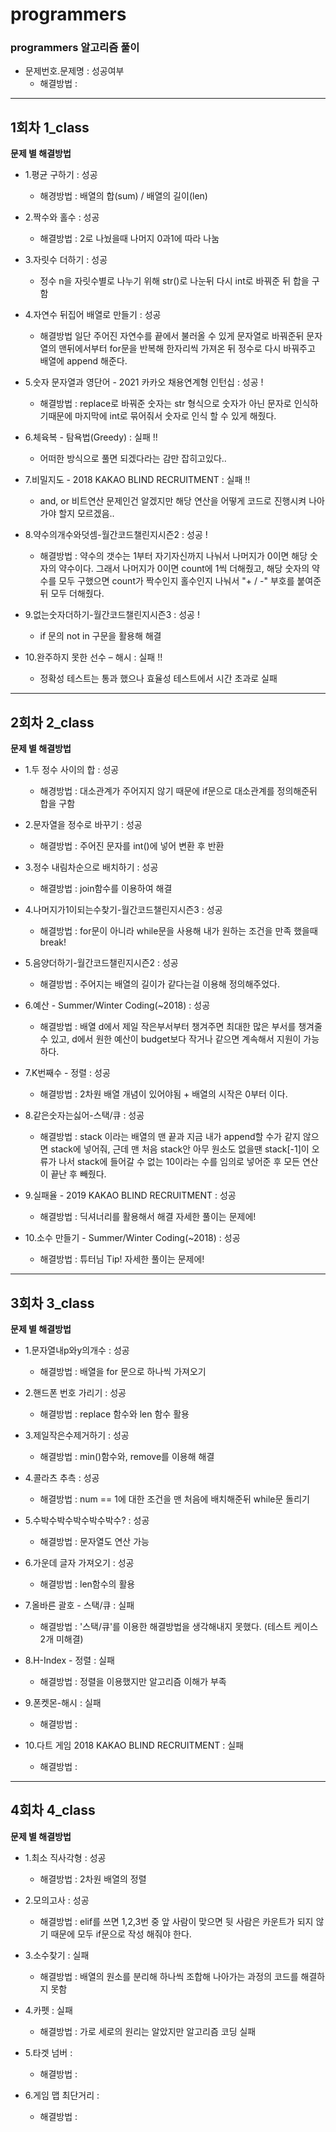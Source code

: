 # programmers
### programmers 알고리즘 풀이

- 문제번호.문제명 : 성공여부 
    - 해결방법 : 
-----------------
## 1회차 1_class
**문제 별 해결방법**

- 1.평균 구하기 : 성공
    - 해경방법 : 배열의 합(sum) / 배열의 길이(len)

- 2.짝수와 홀수 : 성공
    - 해결방법 : 2로 나눴을때 나머지 0과1에 따라 나눔 

- 3.자릿수 더하기 : 성공
    - 정수 n을 자릿수별로 나누기 위해 str()로 나눈뒤 다시 int로 바꿔준 뒤 합을 구함

- 4.자연수 뒤집어 배열로 만들기 : 성공
    - 해결방법 일단 주어진 자연수를 끝에서 불러올 수 있게 문자열로 바꿔준뒤 문자열의 맨뒤에서부터 for문을 반복해 한자리씩 가져온 뒤 정수로 다시 바꿔주고 배열에 append 해준다. 

- 5.숫자 문자열과 영단어 - 2021 카카오 채용연계형 인턴십 : 성공 !
    - 해결방법 : replace로 바꿔준 숫자는 str 형식으로 숫자가 아닌 문자로 인식하기때문에 마지막에 int로 묶어줘서 숫자로 인식 할 수 있게 해줬다.

- 6.체육복 - 탐욕법(Greedy) : 실패 !!
    - 어떠한 방식으로 풀면 되겠다라는 감만 잡히고있다..

- 7.비밀지도 - 2018 KAKAO BLIND RECRUITMENT : 실패 !!
    - and, or 비트연산 문제인건 알겠지만 해당 연산을 어떻게 코드로 진행시켜 나아가야 할지 모르겠음..

- 8.약수의개수와덧셈-월간코드챌린지시즌2 : 성공 !
    - 해결방법 : 약수의 갯수는 1부터 자기자신까지 나눠서 나머지가 0이면 해당 숫자의 약수이다. 그래서 나머지가 0이면 count에 1씩 더해줬고, 해당 숫자의 약수를 모두 구했으면 count가 짝수인지 홀수인지 나눠서 "+ / -" 부호를 붙여준뒤 모두 더해줬다.

- 9.없는숫자더하기-월간코드챌린지시즌3 : 성공 !
    - if 문의 not in 구문을 활용해 해결

- 10.완주하지 못한 선수 – 해시 : 실패 !!
    - 정확성 테스트는 통과 했으나 효율성 테스트에서 시간 초과로 실패


-----------------
## 2회차 2_class
**문제 별 해결방법**

- 1.두 정수 사이의 합 : 성공
    - 해경방법 : 대소관계가 주어지지 않기 때문에 if문으로 대소관계를 정의해준뒤 합을 구함

- 2.문자열을 정수로 바꾸기 : 성공
    - 해결방법 : 주어진 문자를 int()에 넣어 변환 후 반환

- 3.정수 내림차순으로 배치하기 : 성공
    - 해결방법 : join함수를 이용하여 해결

- 4.나머지가1이되는수찾기-월간코드챌린지시즌3 : 성공
    - 해결방법 : for문이 아니라 while문을 사용해 내가 원하는 조건을 만족 했을때 break!

- 5.음양더하기-월간코드챌린지시즌2 : 성공
    - 해결방법 : 주어지는 배열의 길이가 같다는걸 이용해 정의해주었다.

- 6.예산 - Summer/Winter Coding(~2018) : 성공
    - 해결방법 : 배열 d에서 제일 작은부서부터 챙겨주면 최대한 많은 부서를 챙겨줄 수 있고, d에서 원한 예산이 budget보다 작거나 같으면 계속해서 지원이 가능하다. 

- 7.K번째수 - 정렬 : 성공
    - 해결방법 : 2차원 배열 개념이 있어야됨 + 배열의 시작은 0부터 이다.

- 8.같은숫자는싫어-스택/큐 : 성공
    - 해결방법 : stack 이라는 배열의 맨 끝과 지금 내가 append할 수가 같지 않으면 stack에 넣어줘, 근데 맨 처음 stack안 아무 원소도 없을땐 stack[-1]이 오류가 나서 stack에 들어갈 수 없는 10이라는 수를 임의로 넣어준 후 모든 연산이 끝난 후 빼줬다.

- 9.실패율 - 2019 KAKAO BLIND RECRUITMENT : 성공
    - 해결방법 : 딕셔너리를 활용해서 해결 자세한 풀이는 문제에!

- 10.소수 만들기 - Summer/Winter Coding(~2018) : 성공
    - 해결방법 : 튜터님 Tip! 자세한 풀이는 문제에!


-----------------
## 3회차 3_class
**문제 별 해결방법**

- 1.문자열내p와y의개수 : 성공
    - 해결방법 : 배열을 for 문으로 하나씩 가져오기

- 2.핸드폰 번호 가리기 : 성공
    - 해결방법 : replace 함수와 len 함수 활용

- 3.제일작은수제거하기 : 성공
    - 해결방법 : min()함수와, remove를 이용해 해결

- 4.콜라츠 추측 : 성공
    - 해결방법 : num == 1에 대한 조건을 맨 처음에 배치해준뒤 while문 돌리기

- 5.수박수박수박수박수박수? : 성공
    - 해결방법 : 문자열도 연산 가능

- 6.가운데 글자 가져오기 : 성공
    - 해결방법 : len함수의 활용

- 7.올바른 괄호 - 스택/큐 : 실패
    - 해결방법 : '스택/큐'를 이용한 해결방법을 생각해내지 못했다. (테스트 케이스 2개 미해결) 

- 8.H-Index - 정렬 :  실패
    - 해결방법 : 정렬을 이용했지만 알고리즘 이해가 부족

- 9.폰켓몬-해시 :  실패
    - 해결방법 : 

- 10.다트 게임 2018 KAKAO BLIND RECRUITMENT :  실패
    - 해결방법 : 


-----------------
## 4회차 4_class
**문제 별 해결방법**

- 1.최소 직사각형 : 성공
    - 해결방법 : 2차원 배열의 정렬

- 2.모의고사 : 성공 
    - 해결방법 : elif를 쓰면 1,2,3번 중 앞 사람이 맞으면 뒷 사람은 카운트가 되지 않기 때문에 모두 if문으로 작성 해줘야 한다.

- 3.소수찾기 : 실패
    - 해결방법 : 배열의 원소를 분리해 하나씩 조합해 나아가는 과정의 코드를 해결하지 못함

- 4.카펫 : 실패
    - 해결방법 : 가로 세로의 원리는 알았지만 알고리즘 코딩 실패

- 5.타겟 넘버 : 
    - 해결방법 : 

- 6.게임 맵 최단거리 : 
    - 해결방법 : 